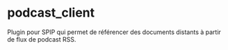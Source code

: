 # podcast_client

Plugin pour SPIP qui permet de référencer des documents distants à partir de flux de podcast RSS.
